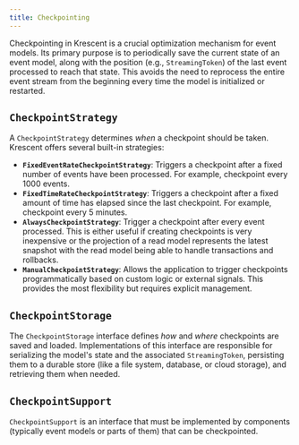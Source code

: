```yaml
---
title: Checkpointing
---
```


Checkpointing in Krescent is a crucial optimization mechanism for event models. Its primary purpose is to periodically
save the current state of an event model, along with the position (e.g., `StreamingToken`) of the last event processed
to reach that state. This avoids the need to reprocess the entire event stream from the beginning every time the model
is initialized or restarted.

## `CheckpointStrategy`

A `CheckpointStrategy` determines *when* a checkpoint should be taken. Krescent offers several built-in strategies:

- **`FixedEventRateCheckpointStrategy`**: Triggers a checkpoint after a fixed number of events have been processed. For
  example, checkpoint every 1000 events.
- **`FixedTimeRateCheckpointStrategy`**: Triggers a checkpoint after a fixed amount of time has elapsed since the last
  checkpoint. For example, checkpoint every 5 minutes.
- **`AlwaysCheckpointStrategy`**: Trigger a checkpoint after every event processed. This is either useful if creating
  checkpoints is very inexpensive or the projection of a read model represents the latest snapshot with the read model
  being able to handle transactions and rollbacks.
- **`ManualCheckpointStrategy`**: Allows the application to trigger checkpoints programmatically based on custom logic
  or external signals. This provides the most flexibility but requires explicit management.

## `CheckpointStorage`

The `CheckpointStorage` interface defines *how* and *where* checkpoints are saved and loaded. Implementations of this
interface are responsible for serializing the model's state and the associated `StreamingToken`, persisting them to a
durable store (like a file system, database, or cloud storage), and retrieving them when needed.

## `CheckpointSupport`

`CheckpointSupport` is an interface that must be implemented by components (typically event models or parts of them)
that can be checkpointed.